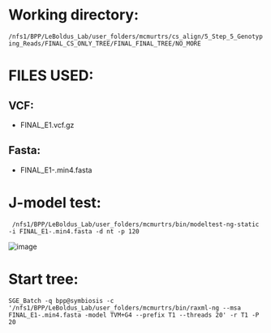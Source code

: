 # Working directory:

` /nfs1/BPP/LeBoldus_Lab/user_folders/mcmurtrs/cs_align/5_Step_5_Genotyping_Reads/FINAL_CS_ONLY_TREE/FINAL_FINAL_TREE/NO_MORE `

# FILES USED:

## VCF:
- FINAL_E1.vcf.gz

## Fasta:
- FINAL_E1-.min4.fasta

# J-model test:

` /nfs1/BPP/LeBoldus_Lab/user_folders/mcmurtrs/bin/modeltest-ng-static -i FINAL_E1-.min4.fasta -d nt -p 120`

![image](https://user-images.githubusercontent.com/49656044/193315053-7edea39b-d231-4629-ab03-24258338c564.png)

# Start tree:

` SGE_Batch -q bpp@symbiosis -c '/nfs1/BPP/LeBoldus_Lab/user_folders/mcmurtrs/bin/raxml-ng --msa FINAL_E1-.min4.fasta -model TVM+G4 --prefix T1 --threads 20' -r T1 -P 20 `
